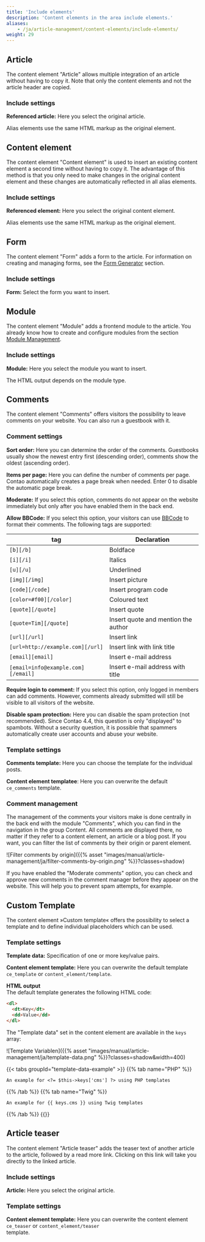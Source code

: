 ```yaml
---
title: 'Include elements'
description: 'Content elements in the area include elements.'
aliases:
    - /ja/article-management/content-elements/include-elements/
weight: 29
---
```



## Article

The content element "Article" allows multiple integration of an article without having to copy it. Note that only the 
content elements and not the article header are copied.


### Include settings

**Referenced article:** Here you select the original article.

Alias elements use the same HTML markup as the original element.


## Content element

The content element "Content element" is used to insert an existing content element a second time without having to 
copy it. The advantage of this method is that you only need to make changes in the original content element and these 
changes are automatically reflected in all alias elements.


### Include settings

**Referenced element:** Here you select the original content element.

Alias elements use the same HTML markup as the original element.


## Form

The content element "Form" adds a form to the article. For information on creating and managing forms, see the 
[Form Generator](/ja/form-generator/) section.


### Include settings

**Form:** Select the form you want to insert.


## Module

The content element "Module" adds a frontend module to the article. You already know how to create and configure modules 
from the section [Module Management](/ja/layout/module-management/).


### Include settings

**Module:** Here you select the module you want to insert.

The HTML output depends on the module type.





## Comments

The content element "Comments" offers visitors the possibility to leave comments on your website. You can also run a 
guestbook with it.


### Comment settings

**Sort order:** Here you can determine the order of the comments. Guestbooks usually show the newest entry first 
(descending order), comments show the oldest (ascending order).

**Items per page:** Here you can define the number of comments per page. Contao automatically creates a page break when 
needed. Enter 0 to disable the automatic page break.

**Moderate:** If you select this option, comments do not appear on the website immediately but only after you have 
enabled them in the back end.

**Allow BBCode:** If you select this option, your visitors can use [BBCode](https://en.wikipedia.org/wiki/BBCode) to format their comments. The following 
tags are supported:

| tag                                  | Declaration                           |
|--------------------------------------|---------------------------------------|
| `[b][/b]`                            | Boldface                              |
| `[i][/i]`                            | Italics                               |
| `[u][/u]`                            | Underlined                            |
| `[img][/img]`                        | Insert picture                        |
| `[code][/code]`                      | Insert program code                   |
| `[color=#f00][/color]`               | Coloured text                         |
| `[quote][/quote]`                    | Insert quote                          |
| `[quote=Tim][/quote]`                | Insert quote and mention the author   |
| `[url][/url]`                        | Insert link                           |
| `[url=http://example.com][/url]`     | Insert link with link title           |
| `[email][email]`                     | Insert e-mail address                 |
| `[email=info@example.com][/email]`   | Insert e-mail address with title      |

**Require login to comment:** If you select this option, only logged in members can add comments. However, comments 
already submitted will still be visible to all visitors of the website.

**Disable spam protection:** Here you can disable the spam protection (not recommended). Since Contao 4.4, this question 
is only "displayed" to spambots. Without a security question, it is possible that spammers automatically create user 
accounts and abuse your website.


### Template settings

**Comments template:** Here you can choose the template for the individual posts.

**Content element templatee**: Here you can overwrite the default `ce_comments` template.



### Comment management

The management of the comments your visitors make is done centrally in the back end with the module "Comments", which 
you can find in the navigation in the group Content. All comments are displayed there, no matter if they refer to a 
content element, an article or a blog post. If you want, you can filter the list of comments by their origin or parent 
element.

![Filter comments by origin]({{% asset "images/manual/article-management/ja/filter-comments-by-origin.png" %}}?classes=shadow)

If you have enabled the "Moderate comments" option, you can check and approve new comments in the comment manager 
before they appear on the website. This will help you to prevent spam attempts, for example.


## Custom Template

The content element »Custom template« offers the possibility to select a template and to define individual placeholders 
which can be used.


### Template settings

**Template data:** Specification of one or more key/value pairs.

**Content element template:** Here you can overwrite the default template `ce_template` or `content_element/template`.

**HTML output**  
The default template generates the following HTML code:

```html
<dl>
  <dt>Key</dt>
  <dd>Value</dd>
</dl>
```

The "Template data" set in the content element are available in the `keys` array:

![Template Variablen]({{% asset "images/manual/article-management/ja/template-data.png" %}}?classes=shadow&width=400)

{{< tabs groupId="template-data-example" >}}
{{% tab name="PHP" %}}
```
An example for <?= $this->keys['cms'] ?> using PHP templates 
```
{{% /tab %}}
{{% tab name="Twig" %}}
```twig
An example for {{ keys.cms }} using Twig templates
```
{{% /tab %}}
{{</tabs>}}


## Article teaser

The content element "Article teaser" adds the teaser text of another article to the article, followed by a read more 
link. Clicking on this link will take you directly to the linked article.


### Include settings

**Article:** Here you select the original article.


### Template settings

**Content element template:** Here you can overwrite the content element `ce_teaser` or `content_element/teaser`  
template.
